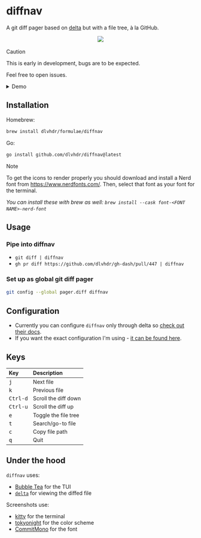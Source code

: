 # diffnav

A git diff pager based on [delta](https://github.com/dandavison/delta) but with a file tree, à la GitHub.

<p align="center">
  <img width="750" src="https://github.com/user-attachments/assets/3148be62-830a-484c-9256-2129ff10ca13" />
</p>

> [!CAUTION]
> This is early in development, bugs are to be expected.
>
> Feel free to open issues.

<details>
  <summary>Demo</summary>
  <img src="https://github.com/dlvhdr/diffnav/blob/74c3f341797ab121ce8edf785ef63e00075ce040/out.gif" />
</details>

## Installation

Homebrew:

```sh
brew install dlvhdr/formulae/diffnav
```

Go:

```sh
go install github.com/dlvhdr/diffnav@latest
```

> [!NOTE]
> To get the icons to render properly you should download and install a Nerd font from https://www.nerdfonts.com/. Then, select that font as your font for the terminal.
>
> _You can install these with brew as well: `brew install --cask font-<FONT NAME>-nerd-font`_

## Usage

### Pipe into diffnav

- `git diff | diffnav`
- `gh pr diff https://github.com/dlvhdr/gh-dash/pull/447 | diffnav`

### Set up as global git diff pager

```bash
git config --global pager.diff diffnav
```

## Configuration

- Currently you can configure `diffnav` only through delta so [check out their docs](https://dandavison.github.io/delta/configuration.html).
- If you want the exact configuration I'm using - [it can be found here](https://github.com/dlvhdr/diffnav/blob/main/cfg/delta.conf).

## Keys

| Key               | Description          |
| :---------------- | :------------------- |
| <kbd>j</kbd>      | Next file            |
| <kbd>k</kbd>      | Previous file        |
| <kbd>Ctrl-d</kbd> | Scroll the diff down |
| <kbd>Ctrl-u</kbd> | Scroll the diff up   |
| <kbd>e</kbd>      | Toggle the file tree |
| <kbd>t</kbd>      | Search/go-to file    |
| <kbd>c</kbd>      | Copy file path       |
| <kbd>q</kbd>      | Quit                 |

## Under the hood

`diffnav` uses:

- [Bubble Tea](https://github.com/charmbracelet/bubbletea) for the TUI
- [`delta`](https://github.com/dandavison/delta) for viewing the diffed file

Screenshots use:

- [kitty](https://sw.kovidgoyal.net/kitty/) for the terminal
- [tokyonight](https://github.com/folke/tokyonight.nvim) for the color scheme
- [CommitMono](https://www.nerdfonts.com/font-downloads) for the font
